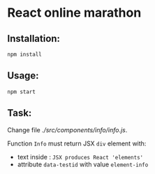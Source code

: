 # React online marathon

## Installation:

``` 
npm install
```

## Usage:
``` 
npm start 
```

## Task:
Change file *./src/components/info/info.js*.

Function `Info` must return JSX `div` element with:

- text inside : `JSX produces React 'elements'`
- attribute `data-testid` with value `element-info`